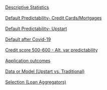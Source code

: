 
<a href="General-Default-Predictability-01.html">Descriptive Statistics</a><br/><br/>
<a href="General-Default-Predictability-02.html">Default Predictability- Credit Cards/Mortgages</a><br/><br/>
<a href="Upstart-Default-Predictability-01.html">Default Predictability- Upstart</a><br/><br/>
<a href="Covid-and-Default-01.html">Default after Covid-19</a><br/><br/>
<a href="Below-600-01.html">Credit score 500-600 - Alt. var predictability</a><br/><br/>
<a href="application-outcomes-01.html">Application outcomes</a><br/><br/>
<a href="Data-and-or-model-01.html">Data or Model (Upstart vs. Traditional)</a><br/><br/>
<a href="selection-01.html">Selection (Loan Aggregators)</a><br/><br/>

